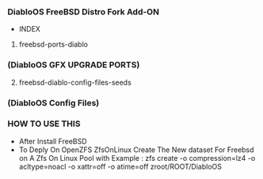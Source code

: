 ### DiabloOS FreeBSD Distro Fork Add-ON ###
* INDEX
1. freebsd-ports-diablo
### (DiabloOS GFX UPGRADE PORTS) ###
2. freebsd-diablo-config-files-seeds
### (DiabloOS Config Files) ###
### HOW TO USE THIS ###
- After Install FreeBSD
- To Deply On OpenZFS ZfsOnLinux 
Create The New dataset For Freebsd on A Zfs On Linux Pool with 
Example : zfs create -o compression=lz4 -o acltype=noacl -o xattr=off -o atime=off zroot/ROOT/DiabloOS
